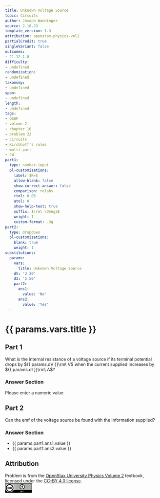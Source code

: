 ```yaml
---
title: Unknown Voltage Source
topic: Circuits
author: Joseph Wandinger
source: 2.10.23
template_version: 1.3
attribution: openstax-physics-vol2
partialCredit: true
singleVariant: false
outcomes:
- 21.12.1.0
difficulty:
- undefined
randomization:
- undefined
taxonomy:
- undefined
span:
- undefined
length:
- undefined
tags:
- OSUP
- volume 2
- chapter 10
- problem 23
- circuits
- Kirchhoff's rules
- multi-part
- JW
part1:
  type: number-input
  pl-customizations:
    label: $R=$
    allow-blank: false
    show-correct-answer: false
    comparison: relabs
    rtol: 0.03
    atol: 0
    show-help-text: true
    suffix: $\rm\ \Omega$
    weight: 1
    custom-format: .3g
part2:
  type: dropdown
  pl-customizations:
    blank: true
    weight: 1
substitutions:
  params:
    vars:
      title: Unknown Voltage Source
    dV: '2.30'
    dI: '5.50'
    part2:
      ans1:
        value: 'No'
      ans2:
        value: 'Yes'
---
```

# {{ params.vars.title }}

## Part 1

What is the internal resistance of a voltage source if its terminal potential drops by ${{ params.dV }}\rm\ V$ when the current supplied increases by ${{ params.dI }}\rm\ A$?

### Answer Section

Please enter a numeric value.

## Part 2

Can the emf of the voltage source be found with the information supplied?

### Answer Section

- {{ params.part1.ans1.value }}
- {{ params.part1.ans2.value }}

## Attribution

Problem is from the [OpenStax University Physics Volume 2](https://openstax.org/details/books/university-physics-volume-2) textbook, licensed under the [CC-BY 4.0 license](https://creativecommons.org/licenses/by/4.0/).<br>![Image representing the Creative Commons 4.0 BY license.](https://raw.githubusercontent.com/firasm/bits/master/by.png)